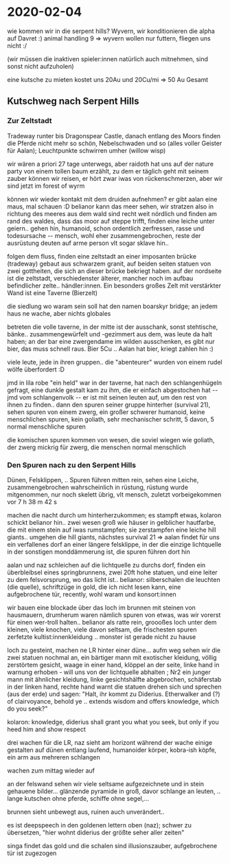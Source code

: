 # 2020-02-04
wie kommen wir in die serpent hills? Wyvern, wir konditionieren die 
alpha auf Davret :) animal handling 9 => wyvern wollen nur futtern, fliegen
uns nicht :/

(wir müssen die inaktiven spieler:innen natürlich auch mitnehmen, sind sonst nicht
aufzuholen)

eine kutsche zu mieten kostet uns 20Au und 20Cu/mi
=> 50 Au Gesamt

## Kutschweg nach Serpent Hills
### Zur Zeltstadt
Tradeway runter bis Dragonspear Castle, danach entlang des Moors finden die Pferde
nicht mehr so schön, Nebelschwaden und so (alles voller Geister für Aalan); Leuchtpunkte
schwirren umher (willow wisp)

wir wären a priori 27 tage unterwegs, aber raidoth hat uns auf der nature party von einem
tollen baum erzählt, zu dem er täglich geht
mit seinem zauber können wir reisen, er hört zwar iwas von rückenschmerzen, aber wir sind
jetzt im forest of wyrm

können wir wieder kontakt mit dem druiden aufnehmen? er gibt aalan eine maus, mal schauen :D
belianor kann das meer sehen, wir stratzen also in richtung des meeres aus dem wald
sind recht weit nördlich und finden am rand des waldes, dass das moor auf steppe trifft,
finden eine leiche unter geiern.. gehen hin, humanoid, schon ordentlich zerfressen, rasse und 
todesursache -- mensch, wohl eher zusammengebrochen, reste der ausrüstung deuten auf arme
person vlt sogar sklave hin..

folgen dem fluss, finden eine zeltstadt an einer imposanten brücke (tradeway)
gebaut aus schwarzem granit, auf beiden seiten statuen von zwei gottheiten, die sich
an dieser brücke bekriegt haben. auf der nordseite ist die zeltstadt, verschiedenster älterer,
mancher noch im aufbau befindlicher zelte.. händler:innen. Ein besonders großes Zelt mit verstärkter Wand 
ist eine Taverne (Bierzelt)

die siedlung wo waram sein soll hat den namen boarskyr bridge; an jedem haus ne wache, aber nichts globales

betreten die volle taverne, in der mitte ist der ausschank, sonst stehtische, bänke.. zusammengewürfelt und 
-gezimmert aus dem, was leute da halt haben; an der bar eine zwergendame im wilden ausschenken, es gibt nur
bier, das muss schnell raus. Bier 5Cu .. Aalan hat bier, kriegt zahlen hin :)

viele leute, jede in ihren gruppen.. die "abenteurer" wurden von einem rudel wölfe überfordert :D

jmd in lila robe "ein held" war in der taverne, hat nach den schlangenhügeln gefragt, eine dunkle gestalt
kam zu ihm, die er einfach abgestochen hat -- jmd vom schlangenvolk -- er ist mit seinen leuten auf, um den rest von ihnen zu
finden.. dann den spuren seiner gruppe hinterher (survival 21), sehen spuren von einem zwerg, ein großer schwerer humanoid,
keine menschlichen spuren, kein goliath, sehr mechanischer schritt, 5 davon, 5 normal menschliche spuren

die komischen spuren kommen von wesen, die soviel wiegen wie goliath, der zwerg mickrig für zwerg, 
die menschen normal menschlich

### Den Spuren nach zu den Serpent Hills
Dünen, Felsklippen, .. Spuren führen mitten rein, sehen eine Leiche, zusammengebrochen wahrscheinlich in rüstung,
rüstung wurde mitgenommen, nur noch skelett übrig, vlt mensch, zuletzt vorbeigekommen vor 7 h 38 m 42 s 

machen die nacht durch um hinterherzukommen; es stampft etwas, kolaron schickt belianor hin.. zwei wesen groß wie
häuser in gelblicher hautfarbe, die mit einem stein auf iwas rumstampfen; sie zerstampfen eine leiche
hill giants.. umgehen die hill giants, nächstes survival 21 => aalan findet für uns ein verfallenes dorf an einer längere felsklippe,
in der die einzige lichtquelle in der sonstigen monddämmerung ist, die spuren führen dort hin

aalan und naz schleichen auf die lichtquelle zu durchs dorf, finden ein überbleibsel eines springbrunnens,
zwei 20ft hohe statuen, und eine leiter zu dem felsvorsprung, wo das licht ist.. belianor:
silberschalen die leuchten (die quelle), schriftzüge in gold, die ich nicht lesen kann,
eine aufgebrochene tür, recently, wohl waram und konsort:innen

wir bauen eine blockade über das loch im brunnen mit steinen von hausmauern, drumherum waren
nämlich spuren von etwas, was wir vorerst für einen wer-troll halten.. belianor als ratte rein,
groooßes loch unter dem kleinen, viele knochen, viele davon seltsam, die frischesten spuren zerfetzte
kultist:innenkleidung .. monster ist gerade nicht zu hause

loch zu gesteint, machen ne LR hinter einer düne... aufm weg sehen wir die zwei statuen nochmal an, ein
bärtiger mann mit exotischer kleidung, völlig zerstörtem gesicht, waage in einer hand, klöppel an der seite,
linke hand in warnung erhoben - will uns von der lichtquelle abhalten ; Nr2 ein junger mann mit ähnlicher 
kleidung, linke gesichtshälfte abgebrochen, schäferstab in der  linken hand, rechte hand warnt
die statuen drehen sich und sprechen (aus der erde) und sagen: "Halt, ihr kommt zu Diderius. Etherwalker 
and (?) of clairvoyance, behold ye .. extends wisdom and offers knowledge, which do you seek?"

kolaron: knowledge, diderius shall grant you what you seek, but only if you heed him and show respect

drei wachen für die LR, naz sieht am horizont während der wache einige gestalten auf dünen entlang laufend,
humanoider körper, kobra-ish köpfe, ein arm aus mehreren schlangen

wachen zum mittag wieder auf

an der felswand sehen wir viele seltsame aufgezeichnete und in stein gehauene bilder... glänzende pyramide in groß,
davor schlange an leuten, .. lange kutschen ohne pferde, schiffe ohne segel,... 

brunnen sieht unbewegt aus, ruinen auch unverändert.. 

es ist deepspeech in den goldenen lettern oben (naz); schwer zu übersetzen, "hier wohnt diderius der größte seher aller zeiten"

singa findet das gold und die schalen sind illusionszauber, aufgebrochene tür ist zugezogen